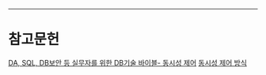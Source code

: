 

---
# 참고문헌
[DA, SQL, DB보안 등 실무자를 위한 DB기술 바이블- 동시성 제어](https://dataonair.or.kr/db-tech-reference/d-guide/sql/?mod=document&uid=363)
[동시성 제어 방식](https://do-my-best.tistory.com/entry/%EB%8F%99%EC%8B%9C%EC%84%B1-%EC%A0%9C%EC%96%B4-%EB%B0%A9%EC%8B%9D-Concurrency-control-Lock-based-protocols)
